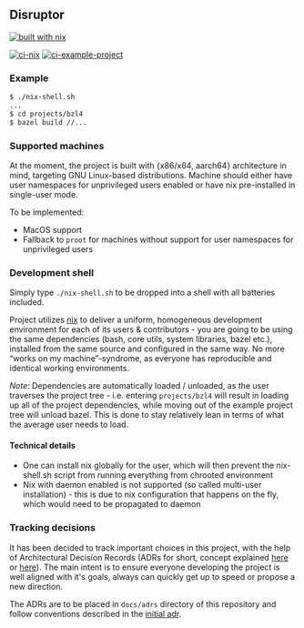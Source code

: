 Disruptor
---
[![built with nix](https://builtwithnix.org/badge.svg)](https://builtwithnix.org)

[![ci-nix](https://github.com/Qarik-Group/disruptor/actions/workflows/ci-nix.yaml/badge.svg?branch=master)](https://github.com/Qarik-Group/disruptor/actions/workflows/ci-nix.yaml)
[![ci-example-project](https://github.com/Qarik-Group/disruptor/actions/workflows/ci-example-project.yaml/badge.svg?branch=master)](https://github.com/Qarik-Group/disruptor/actions/workflows/ci-example-project.yaml)

### Example
```bash
$ ./nix-shell.sh
...
$ cd projects/bzl4
$ bazel build //...
```

### Supported machines

At the moment, the project is built with {x86/x64, aarch64} architecture in mind, targeting GNU Linux-based distributions. Machine should either have user namespaces for unprivileged users enabled or have nix pre-installed in single-user mode.

To be implemented:
* MacOS support
* Fallback to `proot` for machines without support for user namespaces for unprivileged users

### Development shell
Simply type `./nix-shell.sh` to be dropped into a shell with all batteries included. 

Project utilizes [nix](https://builtwithnix.org) to deliver a uniform, homogeneous development environment for each of its users & contributors - you are going to be using the same dependencies (bash, core utils, system libraries, bazel etc.), installed from the same source and configured in the same way. No more “works on my machine”-syndrome, as everyone has reproducible and identical working environments. 

_Note_: Dependencies are automatically loaded / unloaded, as the user traverses the project tree - i.e. entering `projects/bzl4` will result in loading up all of the project dependencies, while moving out of the example project tree will unload bazel. 
This is done to stay relatively lean in terms of what the average user needs to load.

#### Technical details
* One can install nix globally for the user, which will then prevent the nix-shell.sh script from running everything from chrooted environment
* Nix with daemon enabled is not supported (so called multi-user installation) - this is due to nix configuration that happens on the fly, which would need to be propagated to daemon 


### Tracking decisions

It has been decided to track important choices in this project, with the help of  Architectural Decision Records (ADRs for short, concept explained [here](https://cognitect.com/blog/2011/11/15/documenting-architecture-decisions) or [here](https://adr.github.io)). The main intent is to ensure everyone developing the project is well aligned with it's goals, always can quickly get up to speed or propose a new direction.

The ADRs are to be placed in `docs/adrs` directory of this repository and follow conventions described in the [initial adr](docs/adrs/adr-000-using-adrs.md).
